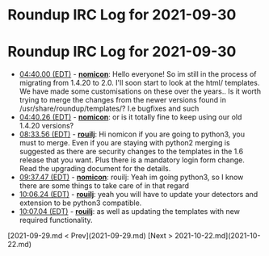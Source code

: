 # Roundup IRC Log for 2021-09-30 #
# Roundup IRC Log for 2021-09-30
* <a href="#04:40.00" id="04:40.00">04:40.00 (EDT)</a> - __[nomicon](https://github.com/nomicon)__: Hello everyone! So im still in the process of migrating from 1.4.20 to 2.0. I'll soon start to look at the html/ templates. We have made some customisations on these over the years.. Is it worth trying to merge the changes from the newer versions found in /usr/share/roundup/templates/? I.e bugfixes and such
* <a href="#04:40.26" id="04:40.26">04:40.26 (EDT)</a> - __[nomicon](https://github.com/nomicon)__: or is it totally fine to keep using our old 1.4.20 versions?
* <a href="#08:33.56" id="08:33.56">08:33.56 (EDT)</a> - __[rouilj](https://github.com/rouilj)__: Hi nomicon if you are going to python3, you must to merge.  Even if you are staying with python2 merging is suggested as there are  security changes to the templates in the 1.6 release that you want. Plus there is a mandatory login form change. Read the upgrading document for the details.
* <a href="#09:37.47" id="09:37.47">09:37.47 (EDT)</a> - __[nomicon](https://github.com/nomicon)__: rouilj: Yeah im going python3, so I know there are some things to take care of in that regard
* <a href="#10:06.24" id="10:06.24">10:06.24 (EDT)</a> - __[rouilj](https://github.com/rouilj)__: yeah you will have to update your detectors and extension to be python3 compatible.
* <a href="#10:07.04" id="10:07.04">10:07.04 (EDT)</a> - __[rouilj](https://github.com/rouilj)__: as well as updating the templates with new required functionality.

<div class="inpage-footer">
[2021-09-29.md < Prev](2021-09-29.md)
[Next > 2021-10-22.md](2021-10-22.md)
</div>
